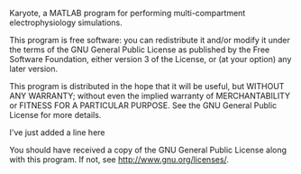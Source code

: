 Karyote, a MATLAB program for performing multi-compartment 
electrophysiology simulations.

This program is free software: you can redistribute it and/or modify
it under the terms of the GNU General Public License as published by
the Free Software Foundation, either version 3 of the License, or
(at your option) any later version.

This program is distributed in the hope that it will be useful,
but WITHOUT ANY WARRANTY; without even the implied warranty of
MERCHANTABILITY or FITNESS FOR A PARTICULAR PURPOSE.  See the
GNU General Public License for more details.

I've just added a line here

You should have received a copy of the GNU General Public License
along with this program.  If not, see <http://www.gnu.org/licenses/>.
